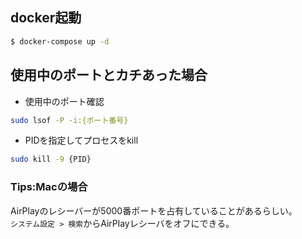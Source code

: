 ## docker起動
```bash
$ docker-compose up -d
```

## 使用中のポートとカチあった場合
* 使用中のポート確認
```bash
sudo lsof -P -i:{ポート番号}
```
* PIDを指定してプロセスをkill
```bash
sudo kill -9 {PID}
```

### Tips:Macの場合
AirPlayのレシーバーが5000番ポートを占有していることがあるらしい。  
`システム設定 > 検索`からAirPlayレシーバをオフにできる。